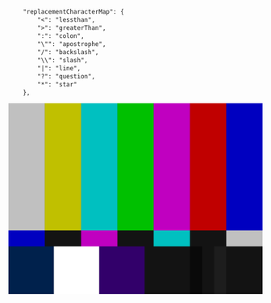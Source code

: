 ```
    "replacementCharacterMap": {
        "<": "lessthan",
        ">": "greaterThan",
        ":": "colon",
        "\"": "apostrophe",
        "/": "backslash",
        "\\": "slash", 
        "|": "line",
        "?": "question",
        "*": "star"
    },
```

![imageTitle_<>-":\|?*_endOfImageTitle.png?=imagePostfix_<>-":\|?*_endOfImagePostfix](unnamed_3139d32c93cd49bf9c941cf0dc98d2c1.png%3F%3DimagePostfix_%3C%3E-%22%3A%5C%7C%3F%2A_endOfImagePostfix)
